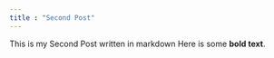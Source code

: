 ```yaml
---
title : "Second Post"
---
```

This is my Second Post written in markdown
Here is some __bold text__.


